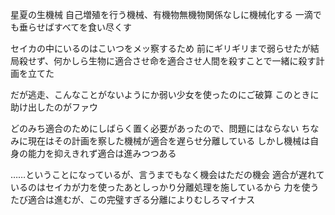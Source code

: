 星夏の生機械
自己増殖を行う機械、有機物無機物関係なしに機械化する
一滴でも垂らせばすべてを食い尽くす

セイカの中にいるのはこいつをメッ察するため
前にギリギリまで弱らせたが結局殺せず、何かしら生物に適合させ命を適合させ人間を殺すことで一緒に殺す計画を立てた

だが逃走、こんなことがないようにか弱い少女を使ったのにご破算
このときに助け出したのがファウ

どのみち適合のためにしばらく置く必要があったので、問題にはならない
ちなみに現在はその計画を察した機械が適合を遅らせ分離している
しかし機械は自身の能力を抑えきれず適合は進みつつある

……ということになっているが、言うまでもなく機会はただの機会
適合が遅れているのはセイカが力を使ったあとしっかり分離処理を施しているから
力を使うたび適合は進むが、この完璧すぎる分離によりむしろマイナス

